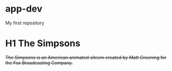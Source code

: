 # app-dev
My first repository
# H1 **The Simpsons**
~~The Simpsons is an American animated sitcom created by Matt Groening for the Fox Broadcasting Company.~~
